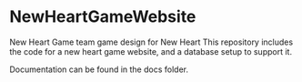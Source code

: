 NewHeartGameWebsite
===================

New Heart Game team game design for New Heart
This repository includes the code for a new heart game website, and a database setup to support it.

Documentation can be found in the docs folder.
